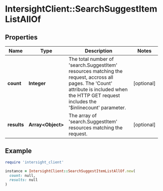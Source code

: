 # IntersightClient::SearchSuggestItemListAllOf

## Properties

| Name | Type | Description | Notes |
| ---- | ---- | ----------- | ----- |
| **count** | **Integer** | The total number of &#39;search.SuggestItem&#39; resources matching the request, accross all pages. The &#39;Count&#39; attribute is included when the HTTP GET request includes the &#39;$inlinecount&#39; parameter. | [optional] |
| **results** | **Array&lt;Object&gt;** | The array of &#39;search.SuggestItem&#39; resources matching the request. | [optional] |

## Example

```ruby
require 'intersight_client'

instance = IntersightClient::SearchSuggestItemListAllOf.new(
  count: null,
  results: null
)
```

